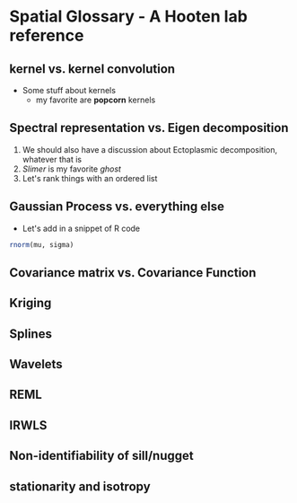 # Spatial Glossary - A Hooten lab reference

## kernel vs. kernel convolution
- Some stuff about kernels
  - my favorite are **popcorn** kernels

## Spectral representation vs. Eigen decomposition
1. We should also have a discussion about Ectoplasmic decomposition, whatever that is
  1. *Slimer* is my favorite *ghost* 
2. Let's rank things with an ordered list 

## Gaussian Process vs. everything else
+ Let's add in a snippet of R code
```R
rnorm(mu, sigma)
```

## Covariance matrix vs. Covariance Function


## Kriging

## Splines

## Wavelets

## REML

## IRWLS

## Non-identifiability of sill/nugget

## stationarity and isotropy


